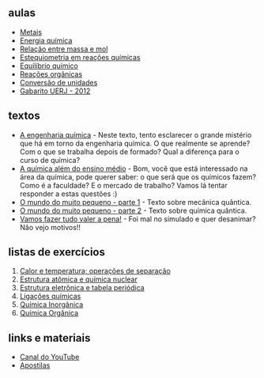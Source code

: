 ## aulas

* [Metais](https://afraniomelo.github.io/metais/)
* [Energia química](https://afraniomelo.github.io/energia_quimica/) 
* [Relação entre massa e mol](https://afraniomelo.github.io/massa_mol/)
* [Estequiometria em reações químicas](https://afraniomelo.github.io/estequiometria/)
* [Equilíbrio químico](https://drive.google.com/file/d/1ckayyhCequFde2JZJd37a9enFCPYtAq_/view?usp=sharing)
* [Reações orgânicas](https://drive.google.com/drive/folders/1HR4PnY6nIb-bzOd5BqhztKgUFN_mUZb9?usp=sharing)
* [Conversão de unidades](https://drive.google.com/file/d/1SkTtFFWBGrOTEJesZQXX9kCy5s1M7W0E/view?usp=sharing)
* [Gabarito UERJ - 2012](https://drive.google.com/file/d/1PzfdAmnqpG41hzYpc4n0ruNn3nS2vj2Y/view?usp=sharing)

## textos

* [A engenharia química](https://afraniomelo.github.io/eng_quim/) - Neste texto, tento esclarecer o grande mistério que há em torno da engenharia química. O que realmente se aprende? Com o que se trabalha depois de formado? Qual a diferença para o curso de química?
* [A química além do ensino médio](https://afraniomelo.github.io/quim_pos_medio/) - Bom, você que está interessado na área da química, pode querer saber: o que será que os químicos fazem? Como é a faculdade? E o mercado de trabalho? Vamos lá tentar responder a estas questões :)
* [O mundo do muito pequeno - parte 1](https://afraniomelo.github.io/quantica1/) - Texto sobre mecânica quântica.
* [O mundo do muito pequeno - parte 2](https://afraniomelo.github.io/quantica2/) - Texto sobre química quântica.
* [Vamos fazer tudo valer a pena!](https://afraniomelo.github.io/valer_a_pena/) - Foi mal no simulado e quer desanimar? Não vejo motivos!!

## listas de exercícios

1. [Calor e temperatura; operações de separação](https://drive.google.com/file/d/1aOeR3KcsC8qMIGO1Tnu_bqbUOx7JqNlk/view?usp=sharing)
2. [Estrutura atômica e química nuclear](https://drive.google.com/file/d/1jySMEp9zBRacdrQY5SH2diyxy4ZvU6Bx/view?usp=sharing)
3. [Estrutura eletrônica e tabela periódica](https://drive.google.com/file/d/1mHU0hkl6qd7o-WhzhqBy2bWhK4ZCMoMf/view?usp=sharing)
4. [Ligações químicas](https://drive.google.com/file/d/1k7jy1v_3nzSMdrkXyMXNjnW9Zd5gJwzi/view?usp=sharing)
5. [Química Inorgânica](https://drive.google.com/file/d/18PYCAZsjcZ0uoFfwn3IKR8MO0Sby1DEi/view?usp=sharing)
6. [Química Orgânica](https://drive.google.com/file/d/1yCEFQvPlqrFv0k0YV51qQcIBzzQz3Fmm/view?usp=sharing)

## links e materiais

* [Canal do YouTube](https://www.youtube.com/c/PVSCecierj)
* [Apostilas](https://canal.cecierj.edu.br/conteudo/pre_vestibular_social)
 